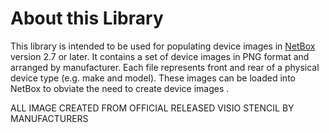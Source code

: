 # About this Library

This library is intended to be used for populating device images in [NetBox](https://github.com/netbox-community/netbox)
version 2.7 or later. It contains a set of device images in PNG format and arranged by manufacturer. Each
file represents front and rear of a physical device type (e.g. make and model). These images can be loaded into NetBox to
obviate the need to create device images .

ALL IMAGE CREATED FROM OFFICIAL RELEASED VISIO STENCIL BY MANUFACTURERS